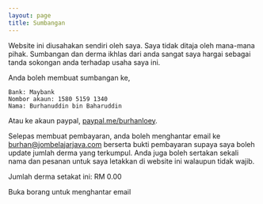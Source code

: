 ```yaml
---
layout: page
title: Sumbangan
---
```


Website ini diusahakan sendiri oleh saya. Saya tidak ditaja oleh mana-mana
pihak. Sumbangan dan derma ikhlas dari anda sangat saya hargai sebagai tanda
sokongan anda terhadap usaha saya ini.

Anda boleh membuat sumbangan ke,

```
Bank: Maybank
Nombor akaun: 1580 5159 1340
Nama: Burhanuddin bin Baharuddin
```

Atau ke akaun paypal, [paypal.me/burhanloey][paypal].

Selepas membuat pembayaran, anda boleh menghantar email ke
[burhan@jombelajarjava.com][email] berserta bukti pembayaran supaya saya boleh
update jumlah derma yang terkumpul. Anda juga boleh sertakan sekali nama dan
pesanan untuk saya letakkan di website ini walaupun tidak wajib.

Jumlah derma setakat ini: RM 0.00

<p class="has-text-centered">
  <a id="open-donation-form" class="button is-link">Buka borang untuk menghantar email</a>
</p>

<style>
  iframe {height: 700px; border: none; overflow: hidden;}
</style>
<script>
  function openDonationForm(evt) {
    evt.preventDefault();
    var elem = evt.target;
    var iframe = document.createElement('iframe');
    iframe.setAttribute('class', 'block');
    iframe.setAttribute('src', 'https://app.jombelajarjava.com/donate');
    iframe.setAttribute('width', '800');
    iframe.setAttribute('scrolling', 'no');

    elem.parentNode.replaceChild(iframe, elem);
  }

  document
      .querySelector('#open-donation-form')
      .addEventListener('click', openDonationForm);
</script>



[paypal]: https://paypal.me/burhanloey
[email]: mailto:burhan@jombelajarjava.com
